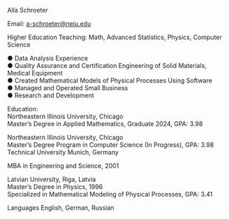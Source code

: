 Alla Schroeter 

Email: a-schroeter@neiu.edu

Higher Education Teaching:         Math, Advanced Statistics, Physics, Computer   Science

●	Data Analysis Experience                 
●	Quality Assurance and Certification Engineering of Solid Materials, Medical Equipment              
●	Created Mathematical Models of Physical Processes Using Software                  
●	Managed and Operated Small Business                    
●	Research and Development                    



Education:                                
Northeastern Illinois University, Chicago                               
Master’s Degree in Applied Mathematics, Graduate 2024, GPA: 3.98            

Northeastern Illinois University, Chicago                      
Master’s Degree Program in Computer Science (In Progress), GPA: 3.98                                                   
Technical University Munich, Germany

MBA in Engineering and Science, 2001                          

Latvian University, Riga, Latvia                   
Master’s Degree in Physics, 1996                     
Specialized in Mathematical Modeling of Physical Processes, GPA: 3.41                   


Languages
English, German, Russian

